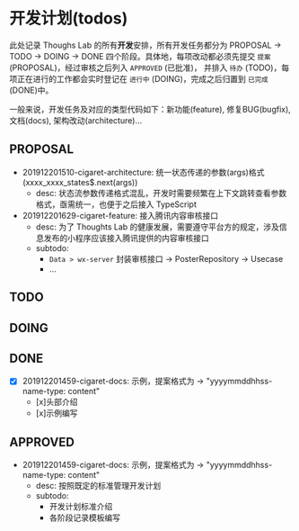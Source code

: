 # 开发计划(todos)

此处记录 Thoughs Lab 的所有**开发**安排，所有开发任务都分为 PROPOSAL -> TODO -> DOING -> DONE 四个阶段。具体地，每项改动都必须先提交 `提案` (PROPOSAL)，经过审核之后列入 `APPROVED` (已批准)， 并排入 `待办` (TODO)，每项正在进行的工作都会实时登记在 `进行中` (DOING)，完成之后归置到 `已完成` (DONE)中。

一般来说，开发任务及对应的类型代码如下：新功能(feature), 修复BUG(bugfix), 文档(docs), 架构改动(architecture)...

## PROPOSAL

- 201912201510-cigaret-architecture: 统一状态传递的参数(args)格式(xxxx_xxxx_states$.next(args))
  - desc: 状态流参数传递格式混乱，开发时需要频繁在上下文跳转查看参数格式，亟需统一，也便于之后接入 TypeScript
- 201912201629-cigaret-feature: 接入腾讯内容审核接口
  - desc: 为了 Thoughts Lab 的健康发展，需要遵守平台方的规定，涉及信息发布的小程序应该接入腾讯提供的内容审核接口
  - subtodo:
    - `Data > wx-server` 封装审核接口 -> PosterRepository -> Usecase
    - ...

## TODO

## DOING

## DONE

- [x] 201912201459-cigaret-docs: 示例，提案格式为 → "yyyymmddhhss-name-type: content"
  - [x]头部介绍
  - [x]示例编写

## APPROVED

- 201912201459-cigaret-docs: 示例，提案格式为 → "yyyymmddhhss-name-type: content"
  - desc: 按照既定的标准管理开发计划
  - subtodo:
    - 开发计划标准介绍
    - 各阶段记录模板编写
